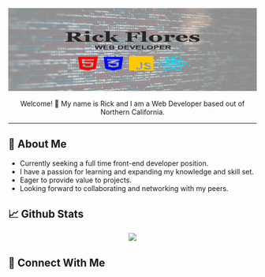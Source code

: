 <img src="./images/social-media-header-img.png">
<p align=center>Welcome! 👋 My name is Rick and I am a Web Developer based out of Northern California.</p>
<hr>

## 📖 **About Me**

- Currently seeking a full time front-end developer position.
- I have a passion for learning and expanding my knowledge and skill set.
- Eager to provide value to projects.
- Looking forward to collaborating and networking with my peers.



## 📈 **Github Stats**

<p align="center">
  <img width="80%" src="https://github-readme-streak-stats.herokuapp.com/?user=RICK-FLORES&show_icons=true&locale=en&layout=demo&theme=merko&hide_border=true" />
</p>

## 🤝 **Connect With Me**

